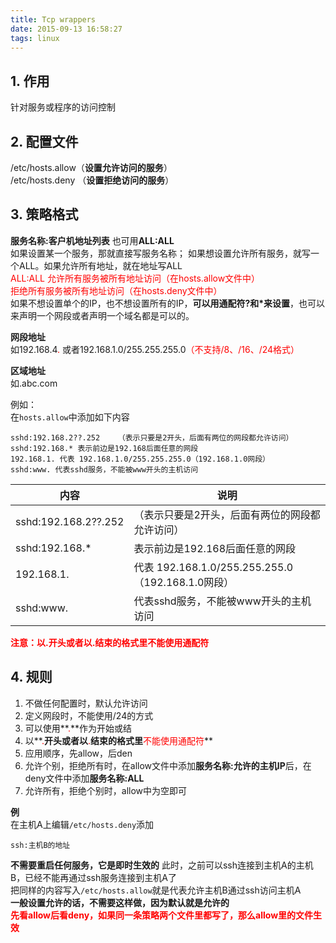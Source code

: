 ```yaml
---
title: Tcp wrappers
date: 2015-09-13 16:58:27
tags: linux
---
```



## 1. 作用
针对服务或程序的访问控制

## 2. 配置文件
/etc/hosts.allow（**设置允许访问的服务**）  
/etc/hosts.deny	（**设置拒绝访问的服务**）

## 3. 策略格式
**服务名称:客户机地址列表**   也可用**ALL:ALL**  
如果设置某一个服务，那就直接写服务名称；
如果想设置允许所有服务，就写一个ALL。如果允许所有地址，就在地址写ALL  
<font color=red>ALL:ALL 允许所有服务被所有地址访问（在hosts.allow文件中）  
拒绝所有服务被所有地址访问（在hosts.deny文件中） </font>  
如果不想设置单个的IP，也不想设置所有的IP，**可以用通配符?和*来设置**，也可以来声明一个网段或者声明一个域名都是可以的。

**网段地址**  
如192.168.4<font color=red>.</font> 或者192.168.1.0/255.255.255.0<font color=red>（不支持/8、/16、/24格式）</font>

**区域地址**   
如.abc.com

例如：  
在`hosts.allow`中添加如下内容

```
sshd:192.168.2??.252 	（表示只要是2开头，后面有两位的网段都允许访问）
sshd:192.168.* 表示前边是192.168后面任意的网段 
192.168.1. 代表 192.168.1.0/255.255.255.0（192.168.1.0网段）
sshd:www. 代表sshd服务，不能被www开头的主机访问
```

|    内容    |    说明    |  
| ---|---|  
|    sshd:192.168.2??.252    | 	（表示只要是2开头，后面有两位的网段都允许访问）    |
|    sshd:192.168.*    |    表示前边是192.168后面任意的网段    |
|    192.168.1.    |    代表 192.168.1.0/255.255.255.0（192.168.1.0网段）    |
|    sshd:www.     |    代表sshd服务，不能被www开头的主机访问    |
**<font color=red>注意：以.开头或者以.结束的格式里不能使用通配符</font>**

## 4. 规则
1. 不做任何配置时，默认允许访问
2. 定义网段时，不能使用/24的方式
3. 可以使用**<font color=red>.</font>**作为开始或结
4. 以**<font color=red>.</font>**开头或者以**<font color=red>.</font>**结束的格式里**<font color=red>不能使用通配符</font>**
5. 应用顺序，先allow，后den
6. 允许个别，拒绝所有时，在allow文件中添加**服务名称:允许的主机IP**后，在deny文件中添加**服务名称:ALL**
7. 允许所有，拒绝个别时，allow中为空即可

**例**  
在主机A上编辑`/etc/hosts.deny`添加  

```
ssh:主机B的地址
```
**不需要重启任何服务，它是即时生效的**
此时，之前可以ssh连接到主机A的主机B，已经不能再通过ssh服务连接到主机A了  
把同样的内容写入`/etc/hosts.allow`就是代表允许主机B通过ssh访问主机A  
**一般设置允许的话，不需要这样做，因为默认就是允许的**  
**<font color=red>先看allow后看deny，如果同一条策略两个文件里都写了，那么allow里的文件生效</font>**

